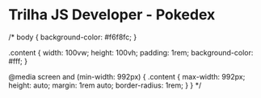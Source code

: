 # Trilha JS Developer - Pokedex
/*
body {
    background-color: #f6f8fc;
}

.content {
    width: 100vw;
    height: 100vh;
    padding: 1rem;
    background-color: #fff;
}


@media screen and (min-width: 992px) {
    .content {
        max-width: 992px;
        height: auto;
        margin: 1rem auto;
        border-radius: 1rem;
    }
} */

